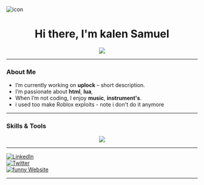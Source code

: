 ![icon](https://github.com/user-attachments/assets/c4b25443-b306-4fb9-b3e0-4cefe39a6b61)

<div align="center">
  <h1>Hi there, I'm kalen Samuel </h1>
  <p>
    <img src="https://readme-typing-svg.herokuapp.com/?font=Inter&size=48&center=true&vCenter=true&width=500&height=70&color=4493F8&duration=4000&lines=Hi+There!+I%27m+selensky+.;+Welcome+to+my+GitHub+Profile!" />
  </p>
</div>

---

###  About Me

- I’m currently working on **uplock** – short description.  
- I’m passionate about **html**, **lua**, 
- When I’m not coding, I enjoy **music**, **instrument's**.  
- i used too make Roblox exploits - note i don't do it anymore 
---

###  Skills & Tools

<p align="center">
  <img src="https://skillicons.dev/icons?i=python,js,react,nodejs,html,css,git,linux,aws,postgres" />
</p>

---

[![LinkedIn](https://img.shields.io/badge/LinkedIn-0077B5?style=for-the-badge&logo=linkedin&logoColor=white)](https://linkedin.com/in/samuel-undefined-759328384?trk=contact-info)  
[![Twitter](https://img.shields.io/badge/Twitter-1DA1F2?style=for-the-badge&logo=twitter&logoColor=white)](https://twitter.com/selenskyski)  
[![funny Website](https://img.shields.io/badge/Website-333333?style=for-the-badge&logo=aboutme&logoColor=white)](https://selenskyski.github.io/selenskyski/)  

---



